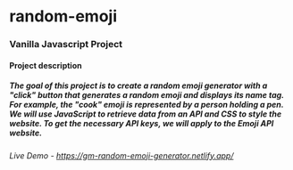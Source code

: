 # random-emoji

### Vanilla Javascript Project

#### Project description

##### The goal of this project is to create a random emoji generator with a "click" button that generates a random emoji and displays its name tag. For example, the "cook" emoji is represented by a person holding a pen. We will use JavaScript to retrieve data from an API and CSS to style the website. To get the necessary API keys, we will apply to the Emoji API website.

###### Live Demo - https://gm-random-emoji-generator.netlify.app/

